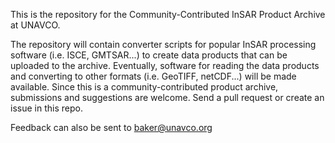 This is the repository for the Community-Contributed InSAR Product Archive at UNAVCO.

The repository will contain converter scripts for popular InSAR processing software (i.e. ISCE, GMTSAR...)
to create data products that can be uploaded to the archive.  Eventually, software for reading the data
products and converting to other formats (i.e. GeoTIFF, netCDF...) will be made available.  Since this is
a community-contributed product archive, submissions and suggestions are welcome.  Send a pull request or 
create an issue in this repo.

Feedback can also be sent to baker@unavco.org

